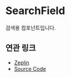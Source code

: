 # SearchField

검색용 컴포넌트입니다.

## 연관 링크

- <a href="https://zpl.io/V4xkpy8" target="_blank">Zeplin</a>
- <a href="https://github.com/toss/tds-web/blob/master/src/react/components/SearchField/index.tsx" target="_blank">Source Code</a>
